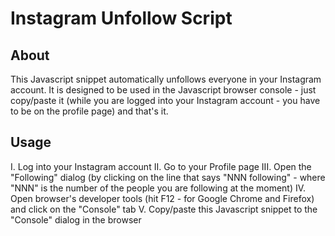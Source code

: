 # Instagram Unfollow Script

## About
This Javascript snippet automatically unfollows everyone in your Instagram account. It is designed to be used in the Javascript browser console - just copy/paste it (while you are logged into your Instagram account - you have to be on the profile page) and that's it.

## Usage
I. Log into your Instagram account
II. Go to your Profile page
III. Open the "Following" dialog (by clicking on the line that says "NNN following" - where "NNN" is the number of the people you are following at the moment)
IV. Open browser's developer tools (hit F12 - for Google Chrome and Firefox) and click on the "Console" tab
V. Copy/paste this Javascript snippet to the "Console" dialog in the browser
